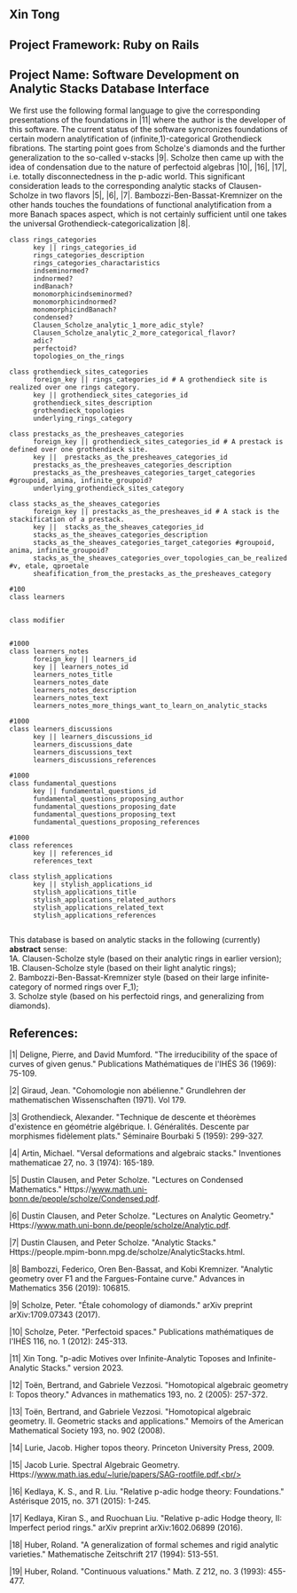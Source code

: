 ## Xin Tong
## Project Framework: Ruby on Rails
## Project Name: Software Development on Analytic Stacks Database Interface

We first use the following formal language to give the corresponding presentations of the foundations in |11| where the author is the developer of this software. The current status of the software syncronizes foundations of certain modern analytification of (infinite,1)-categorical Grothendieck fibrations. The starting point goes from Scholze's diamonds and the further generalization to the so-called v-stacks |9|. Scholze then came up with the idea of condensation due to the nature of perfectoid algebras |10|, |16|, |17|, i.e. totally disconnectedness in the p-adic world. This 
significant consideration leads to the corresponding analytic stacks of Clausen-Scholze in two flavors |5|, |6|, |7|. Bambozzi-Ben-Bassat-Kremnizer on the other hands touches the foundations of functional analytification from a more Banach spaces aspect, which is not certainly sufficient until one takes the universal Grothendieck-categoricalization |8|.



```
class rings_categories
      key || rings_categories_id
      rings_categories_description  
      rings_categories_charactaristics 
      indseminormed? 
      indnormed?
      indBanach? 
      monomorphicindseminormed? 
      monomorphicindnormed?
      monomorphicindBanach? 
      condensed?
      Clausen_Scholze_analytic_1_more_adic_style? 
      Clausen_Scholze_analytic_2_more_categorical_flavor? 
      adic?
      perfectoid?
      topologies_on_the_rings 

class grothendieck_sites_categories
      foreign_key || rings_categories_id # A grothendieck site is realized over one rings category.
      key || grothendieck_sites_categories_id
      grothendieck_sites_description
      grothendieck_topologies 
      underlying_rings_category

class prestacks_as_the_presheaves_categories
      foreign_key || grothendieck_sites_categories_id # A prestack is defined over one grothendieck site.
      key ||  prestacks_as_the_presheaves_categories_id
      prestacks_as_the_presheaves_categories_description
      prestacks_as_the_presheaves_categories_target_categories #groupoid, anima, infinite_groupoid?
      underlying_grothendieck_sites_category

class stacks_as_the_sheaves_categories
      foreign_key || prestacks_as_the_presheaves_id # A stack is the stackification of a prestack.
      key ||  stacks_as_the_sheaves_categories_id
      stacks_as_the_sheaves_categories_description
      stacks_as_the_sheaves_categories_target_categories #groupoid, anima, infinite_groupoid?
      stacks_as_the_sheaves_categories_over_topologies_can_be_realized #v, etale, qproetale
      sheafification_from_the_prestacks_as_the_presheaves_category

#100
class learners


class modifier


#1000
class learners_notes
      foreign_key || learners_id
      key || learners_notes_id
      learners_notes_title
      learners_notes_date
      learners_notes_description
      learners_notes_text
      learners_notes_more_things_want_to_learn_on_analytic_stacks
      
#1000
class learners_discussions
      key || learners_discussions_id
      learners_discussions_date
      learners_discussions_text
      learners_discussions_references      
      
#1000
class fundamental_questions
      key || fundamental_questions_id
      fundamental_questions_proposing_author
      fundamental_questions_proposing_date
      fundamental_questions_proposing_text     
      fundamental_questions_proposing_references

#1000
class references 
      key || references_id
      references_text

class stylish_applications
      key || stylish_applications_id
      stylish_applications_title
      stylish_applications_related_authors
      stylish_applications_related_text
      stylish_applications_references
         
```


This database is based on analytic stacks in the following (currently) **abstract** sense:    
1A. Clausen-Scholze style (based on their analytic rings in earlier version);  
1B. Clausen-Scholze style (based on their light analytic rings);       
2. Bambozzi-Ben-Bassat-Kremnizer style (based on their large infinite-category of normed rings over F_1);      
3. Scholze style (based on his perfectoid rings, and generalizing from diamonds).




## References:

|1| Deligne, Pierre, and David Mumford. "The irreducibility of the space of curves of given genus." Publications Mathématiques de l'IHÉS 36 (1969): 75-109. <br/>

|2| Giraud, Jean. "Cohomologie non abélienne." Grundlehren der mathematischen Wissenschaften (1971). Vol 179. <br/>

|3| Grothendieck, Alexander. "Technique de descente et théorèmes d'existence en géométrie algébrique. I. Généralités. Descente par morphismes fidèlement plats." Séminaire Bourbaki 5 (1959): 299-327. <br/>

|4| Artin, Michael. "Versal deformations and algebraic stacks." Inventiones mathematicae 27, no. 3 (1974): 165-189. <br/>

|5| Dustin Clausen, and Peter Scholze. "Lectures on Condensed Mathematics." Https://www.math.uni-bonn.de/people/scholze/Condensed.pdf. <br/>

|6| Dustin Clausen, and Peter Scholze. "Lectures on Analytic Geometry." Https://www.math.uni-bonn.de/people/scholze/Analytic.pdf. <br/>

|7| Dustin Clausen, and Peter Scholze. "Analytic Stacks." Https://people.mpim-bonn.mpg.de/scholze/AnalyticStacks.html. <br/>

|8| Bambozzi, Federico, Oren Ben-Bassat, and Kobi Kremnizer. "Analytic geometry over F1 and the Fargues-Fontaine curve." Advances in Mathematics 356 (2019): 106815. <br/>

|9| Scholze, Peter. "Étale cohomology of diamonds." arXiv preprint arXiv:1709.07343 (2017). <br/>

|10| Scholze, Peter. "Perfectoid spaces." Publications mathématiques de l'IHÉS 116, no. 1 (2012): 245-313. <br/>

|11| Xin Tong. "p-adic Motives over Infinite-Analytic Toposes and Infinite-Analytic Stacks." version 2023.  <br/>

|12| Toën, Bertrand, and Gabriele Vezzosi. "Homotopical algebraic geometry I: Topos theory." Advances in mathematics 193, no. 2 (2005): 257-372.<br/>

|13| Toën, Bertrand, and Gabriele Vezzosi. "Homotopical algebraic geometry. II. Geometric stacks and applications." Memoirs of the American Mathematical Society 193, no. 902 (2008). <br/>

|14| Lurie, Jacob. Higher topos theory. Princeton University Press, 2009.<br/>

|15| Jacob Lurie. Spectral Algebraic Geometry. Https://www.math.ias.edu/~lurie/papers/SAG-rootfile.pdf.<br/>

|16| Kedlaya, K. S., and R. Liu. "Relative p-adic hodge theory: Foundations." Astérisque 2015, no. 371 (2015): 1-245.<br/>

|17| Kedlaya, Kiran S., and Ruochuan Liu. "Relative p-adic Hodge theory, II: Imperfect period rings." arXiv preprint arXiv:1602.06899 (2016). <br/>

|18| Huber, Roland. "A generalization of formal schemes and rigid analytic varieties." Mathematische Zeitschrift 217 (1994): 513-551.<br/>

|19| Huber, Roland. "Continuous valuations." Math. Z 212, no. 3 (1993): 455-477. <br/>




